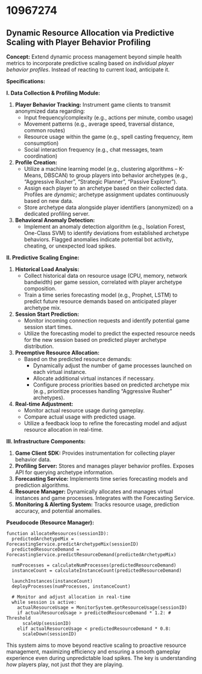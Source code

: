 # 10967274

## Dynamic Resource Allocation via Predictive Scaling with Player Behavior Profiling

**Concept:** Extend dynamic process management beyond simple health metrics to incorporate predictive scaling based on *individual player behavior profiles*. Instead of reacting to current load, anticipate it.

**Specifications:**

**I. Data Collection & Profiling Module:**

1.  **Player Behavior Tracking:** Instrument game clients to transmit anonymized data regarding:
    *   Input frequency/complexity (e.g., actions per minute, combo usage)
    *   Movement patterns (e.g., average speed, traversal distance, common routes)
    *   Resource usage within the game (e.g., spell casting frequency, item consumption)
    *   Social interaction frequency (e.g., chat messages, team coordination)
2.  **Profile Creation:**
    *   Utilize a machine learning model (e.g., clustering algorithms – K-Means, DBSCAN) to group players into behavior archetypes (e.g., “Aggressive Rusher”, “Strategic Planner”, “Passive Explorer”).
    *   Assign each player to an archetype based on their collected data.  Profiles are *dynamic*; archetype assignment updates continuously based on new data.
    *   Store archetype data alongside player identifiers (anonymized) on a dedicated profiling server.
3.  **Behavioral Anomaly Detection:**
    *   Implement an anomaly detection algorithm (e.g., Isolation Forest, One-Class SVM) to identify deviations from established archetype behaviors. Flagged anomalies indicate potential bot activity, cheating, or unexpected load spikes.

**II. Predictive Scaling Engine:**

1.  **Historical Load Analysis:**
    *   Collect historical data on resource usage (CPU, memory, network bandwidth) per game session, correlated with player archetype composition.
    *   Train a time series forecasting model (e.g., Prophet, LSTM) to predict future resource demands based on anticipated player archetype mix.
2.  **Session Start Prediction:**
    *   Monitor incoming connection requests and identify potential game session start times.
    *   Utilize the forecasting model to predict the expected resource needs for the new session based on predicted player archetype distribution.
3.  **Preemptive Resource Allocation:**
    *   Based on the predicted resource demands:
        *   Dynamically adjust the number of game processes launched on each virtual instance.
        *   Allocate additional virtual instances if necessary.
        *   Configure process priorities based on predicted archetype mix (e.g., prioritize processes handling “Aggressive Rusher” archetypes).
4.  **Real-time Adjustment:**
    *   Monitor actual resource usage during gameplay.
    *   Compare actual usage with predicted usage.
    *   Utilize a feedback loop to refine the forecasting model and adjust resource allocation in real-time.

**III. Infrastructure Components:**

1.  **Game Client SDK:**  Provides instrumentation for collecting player behavior data.
2.  **Profiling Server:** Stores and manages player behavior profiles.  Exposes API for querying archetype information.
3.  **Forecasting Service:**  Implements time series forecasting models and prediction algorithms.
4.  **Resource Manager:**  Dynamically allocates and manages virtual instances and game processes.  Integrates with the Forecasting Service.
5.  **Monitoring & Alerting System:** Tracks resource usage, prediction accuracy, and potential anomalies.

**Pseudocode (Resource Manager):**

```
function allocateResources(sessionID):
  predictedArchetypeMix = ForecastingService.predictArchetypeMix(sessionID)
  predictedResourceDemand = ForecastingService.predictResourceDemand(predictedArchetypeMix)

  numProcesses = calculateNumProcesses(predictedResourceDemand)
  instanceCount = calculateInstanceCount(predictedResourceDemand)

  launchInstances(instanceCount)
  deployProcesses(numProcesses, instanceCount)

  # Monitor and adjust allocation in real-time
  while session is active:
    actualResourceUsage = MonitorSystem.getResourceUsage(sessionID)
    if actualResourceUsage > predictedResourceDemand * 1.2: # Threshold
      scaleUp(sessionID)
    elif actualResourceUsage < predictedResourceDemand * 0.8:
      scaleDown(sessionID)
```

This system aims to move beyond reactive scaling to proactive resource management, maximizing efficiency and ensuring a smooth gameplay experience even during unpredictable load spikes. The key is understanding *how* players play, not just *that* they are playing.